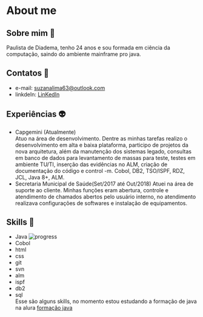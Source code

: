 # About me
## Sobre mim :princess:  
Paulista de Diadema, tenho 24 anos e sou formada em ciência da computação, saindo do ambiente mainframe pro java.
## Contatos :love_letter:
* e-mail: suzanalima63@outlook.com
* linkdeIn: [LinKedIn](https://www.linkedin.com/in/suzana-lima/) 
## Experiências :alien:
* Capgemini (Atualmente)   
Atuo na área de desenvolvimento. Dentre as minhas tarefas realizo o desenvolvimento em alta e baixa plataforma, participo de projetos da nova arquitetura, além da manutenção dos sistemas legado, consultas em banco de dados para levantamento de massas para teste, testes em ambiente TU/TI, inserção das evidências no ALM, criação de documentação do código e control -m.
Cobol, DB2, TSO/ISPF, RDZ, JCL, Java 8+, ALM.
* Secretaria Municipal de Saúde(Set/2017 até Out/2018)
Atuei na área de suporte ao cliente. Minhas funções eram abertura, controle e atendimento de chamados abertos pelo usuário interno, no atendimento realizava configurações de softwares e instalação de equipamentos. 
## Skills :muscle:
* Java ![progress](https://progress-bar.dev/40/ "progress")
* Cobol
* html
* css
* git
* svn
* alm
* ispf
* db2
* sql  
Esse são alguns skills, no momento estou estudando a formação de java na alura [formação java](https://cursos.alura.com.br/formacao-java) 

